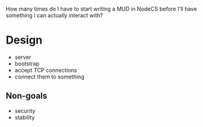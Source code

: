 How many times do I have to start writing a MUD in NodeCS before I'll have
something I can actually interact with?

# Design

- server
 - bootstrap
 - accept TCP connections
  - connect them to something

## Non-goals

- security
- stability
